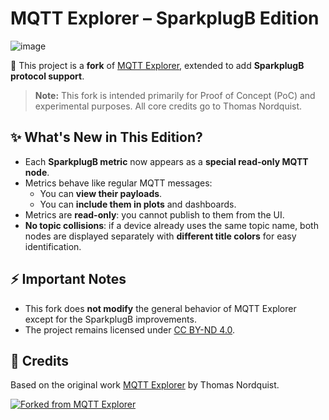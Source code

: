 # MQTT Explorer – SparkplugB Edition

![image](https://github.com/user-attachments/assets/da9e2eca-bf64-43cc-9a2f-66111af58703)

🚀 This project is a **fork** of [MQTT Explorer](https://github.com/thomasnordquist/MQTT-Explorer), extended to add **SparkplugB protocol support**.

> **Note:** This fork is intended primarily for Proof of Concept (PoC) and experimental purposes. All core credits go to Thomas Nordquist.

## ✨ What's New in This Edition?

- Each **SparkplugB metric** now appears as a **special read-only MQTT node**.
- Metrics behave like regular MQTT messages:
  - You can **view their payloads**.
  - You can **include them in plots** and dashboards.
- Metrics are **read-only**: you cannot publish to them from the UI.
- **No topic collisions**: if a device already uses the same topic name, both nodes are displayed separately with **different title colors** for easy identification.

## ⚡ Important Notes

- This fork does **not modify** the general behavior of MQTT Explorer except for the SparkplugB improvements.
- The project remains licensed under [CC BY-ND 4.0](https://creativecommons.org/licenses/by-nd/4.0/).

## 🙏 Credits

Based on the original work [MQTT Explorer](https://github.com/thomasnordquist/MQTT-Explorer) by Thomas Nordquist.

[![Forked from MQTT Explorer](https://img.shields.io/badge/forked%20from-MQTT%20Explorer-blue)](https://github.com/thomasnordquist/MQTT-Explorer)


